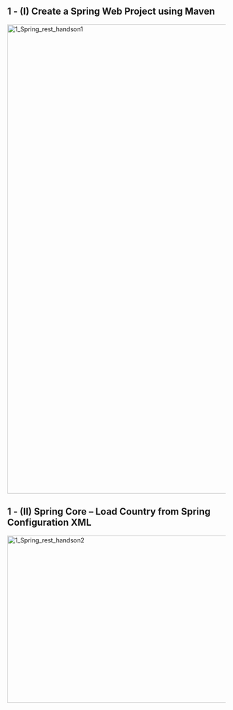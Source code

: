## 1 - (I) Create a Spring Web Project using Maven
<img width="665" height="1079" alt="1_Spring_rest_handson1" src="https://github.com/user-attachments/assets/f556be7d-bb9b-4bf9-82f7-078e4bc4782b" />

## 1 - (II) Spring Core – Load Country from Spring Configuration XML
<img width="1323" height="385" alt="1_Spring_rest_handson2" src="https://github.com/user-attachments/assets/9af4a32b-f101-45ff-9ad3-8905cbabfe51" />
